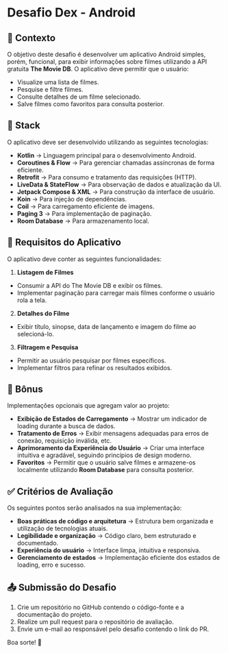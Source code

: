 # Desafio Dex - Android

## :pushpin: Contexto
O objetivo deste desafio é desenvolver um aplicativo Android simples, porém, funcional, para exibir informações sobre filmes utilizando a API gratuita **The Movie DB**. O aplicativo deve permitir que o usuário:

- Visualize uma lista de filmes.
- Pesquise e filtre filmes.
- Consulte detalhes de um filme selecionado.
- Salve filmes como favoritos para consulta posterior.

## :wrench: Stack
O aplicativo deve ser desenvolvido utilizando as seguintes tecnologias: 

- **Kotlin** → Linguagem principal para o desenvolvimento Android.
- **Coroutines & Flow** → Para gerenciar chamadas assíncronas de forma eficiente.
- **Retrofit** → Para consumo e tratamento das requisições (HTTP).
- **LiveData & StateFlow** → Para observação de dados e atualização da UI.
- **Jetpack Compose & XML** → Para construção da interface de usuário.
- **Koin** → Para injeção de dependências.
- **Coil** → Para carregamento eficiente de imagens.
- **Paging 3** → Para implementação de paginação.
- **Room Database** → Para armazenamento local.

## :dart: Requisitos do Aplicativo
O aplicativo deve conter as seguintes funcionalidades:

1. **Listagem de Filmes**
- Consumir a API do The Movie DB e exibir os filmes.
- Implementar paginação para carregar mais filmes conforme o usuário rola a tela.

2. **Detalhes do Filme**
- Exibir título, sinopse, data de lançamento e imagem do filme ao selecioná-lo.

3. **Filtragem e Pesquisa**
- Permitir ao usuário pesquisar por filmes específicos.
- Implementar filtros para refinar os resultados exibidos.

## :ticket: Bônus
Implementações opcionais que agregam valor ao projeto:

- **Exibição de Estados de Carregamento** → Mostrar um indicador de loading durante a busca de dados.
- **Tratamento de Erros** → Exibir mensagens adequadas para erros de conexão, requisição inválida, etc.
- **Aprimoramento da Experiência do Usuário** → Criar uma interface intuitiva e agradável, seguindo princípios de design moderno.
- **Favoritos** → Permitir que o usuário salve filmes e armazene-os localmente utilizando **Room Database** para consulta posterior.

## :white_check_mark: Critérios de Avaliação
Os seguintes pontos serão analisados na sua implementação:

- **Boas práticas de código e arquitetura** → Estrutura bem organizada e utilização de tecnologias atuais.
- **Legibilidade e organização** → Código claro, bem estruturado e documentado.
- **Experiência do usuário** → Interface limpa, intuitiva e responsiva.
- **Gerenciamento de estados** → Implementação eficiente dos estados de loading, erro e sucesso.

## :outbox_tray: Submissão do Desafio
1. Crie um repositório no GitHub contendo o código-fonte e a documentação do projeto.
2. Realize um pull request para o repositório de avaliação.
3. Envie um e-mail ao responsável pelo desafio contendo o link do PR.

Boa sorte! :rocket:
